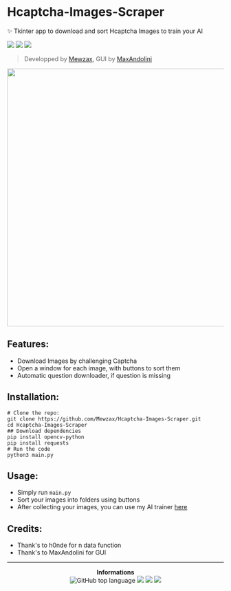 # Hcaptcha-Images-Scraper

✨ Tkinter app to download and sort Hcaptcha Images to train your AI

<a href="https://github.com/Mewzax/Hcaptcha-Images-Scraper"><img src="https://img.shields.io/github/last-commit/Mewzax/Hcaptcha-Images-Scraper?style=flat" /></a>
<a href="https://github.com/Mewzax/Hcaptcha-Images-Scraper/stargazers"><img src="https://img.shields.io/github/stars/Mewzax/Hcaptcha-Images-Scraper?style=flat" /></a>
<a href="https://github.com/Mewzax/Hcaptcha-Images-Scraper/"><img src="https://visitor-badge.laobi.icu/badge?page_id=Mewzax.Hcaptcha-Images-Scraper" /></a>

> Developped by [Mewzax](https://github.com/Mewzax), GUI by [MaxAndolini](https://github.com/MaxAndolini/hCaptcha-Images)
<img src="https://user-images.githubusercontent.com/75091300/178242326-96c802fe-884c-45e2-95fd-b75c83026e19.png" height="600px" width="600px">

## Features:
- Download Images by challenging Captcha
- Open a window for each image, with buttons to sort them
- Automatic question downloader, if question is missing
## Installation:
```t
# Clone the repo:
git clone https://github.com/Mewzax/Hcaptcha-Images-Scraper.git
cd Hcaptcha-Images-Scraper
## Download dependencies
pip install opencv-python
pip install requests
# Run the code
python3 main.py
```

## Usage:
* Simply run `main.py`
* Sort your images into folders using buttons
* After collecting your images, you can use my AI trainer [here](https://github.com/Mewzax/Hcaptcha-AI-Trainer)

## Credits:
- Thank's to h0nde for n data function
- Thank's to MaxAndolini for GUI

---

<p align="center"> 
  <b>Informations</b><br>
  <img alt="GitHub top language" src="https://img.shields.io/github/languages/top/Mewzax/Hcaptcha-Images-Scraper">
  <a href="https://github.com/Mewzax/Hcaptcha-Images-Scraper"><img src="https://img.shields.io/github/last-commit/Mewzax/Hcaptcha-Images-Scraper?style=flat" /></a>
  <a href="https://github.com/Mewzax/Hcaptcha-Images-Scraper/stargazers"><img src="https://img.shields.io/github/stars/Mewzax/Hcaptcha-Images-Scraper?style=flat" /></a>
  <a href="https://github.com/Mewzax/Hcaptcha-Images-Scraper/"><img src="https://visitor-badge.laobi.icu/badge?page_id=Mewzax.Hcaptcha-Images-Scraper" /></a>
</p>